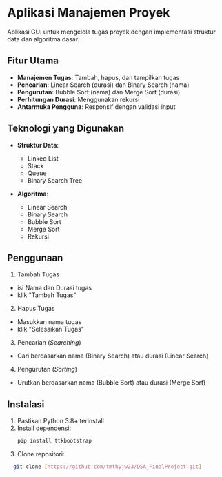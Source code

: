 # Aplikasi Manajemen Proyek

Aplikasi GUI untuk mengelola tugas proyek dengan implementasi struktur data dan algoritma dasar.

## Fitur Utama
- **Manajemen Tugas**: Tambah, hapus, dan tampilkan tugas
- **Pencarian**: Linear Search (durasi) dan Binary Search (nama)
- **Pengurutan**: Bubble Sort (nama) dan Merge Sort (durasi)
- **Perhitungan Durasi**: Menggunakan rekursi
- **Antarmuka Pengguna**: Responsif dengan validasi input

## Teknologi yang Digunakan
- **Struktur Data**:
  - Linked List
  - Stack
  - Queue
  - Binary Search Tree
  
- **Algoritma**:
  - Linear Search
  - Binary Search
  - Bubble Sort
  - Merge Sort
  - Rekursi
  
## Penggunaan
1. Tambah Tugas 
  - isi Nama dan Durasi tugas
  - klik "Tambah Tugas"
2. Hapus Tugas
  - Masukkan nama tugas
  - klik "Selesaikan Tugas"
3. Pencarian (_Searching_)
  - Cari berdasarkan nama (Binary Search) atau durasi (Linear Search)
4. Pengurutan (_Sorting_)
  - Urutkan berdasarkan nama (Bubble Sort) atau durasi (Merge Sort)


## Instalasi
1. Pastikan Python 3.8+ terinstall
2. Install dependensi:
   ```bash
   pip install ttkbootstrap
3. Clone repositori:
```bash
  git clone [https://github.com/tmthyjw23/DSA_FinalProject.git]

